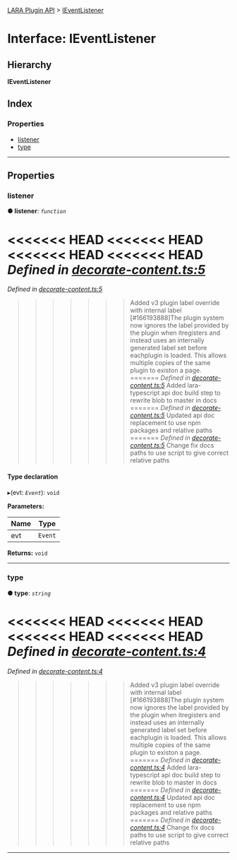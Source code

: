 [LARA Plugin API](../README.md) > [IEventListener](../interfaces/ieventlistener.md)

# Interface: IEventListener

## Hierarchy

**IEventListener**

## Index

### Properties

* [listener](ieventlistener.md#listener)
* [type](ieventlistener.md#type)

---

## Properties

<a id="listener"></a>

###  listener

**● listener**: *`function`*

<<<<<<< HEAD
<<<<<<< HEAD
<<<<<<< HEAD
<<<<<<< HEAD
*Defined in [decorate-content.ts:5](https://github.com/concord-consortium/lara/blob/7771e1f1/lara-typescript/src/plugin-api/decorate-content.ts#L5)*
=======
*Defined in [decorate-content.ts:5](https://github.com/concord-consortium/lara/blob/5ed958f8/lara-typescript/src/plugin-api/decorate-content.ts#L5)*
>>>>>>> Added v3 plugin label override with internal label [#166193888]The plugin system now ignores the label provided by the plugin when itregisters and instead uses an internally generated label set before eachplugin is loaded.  This allows multiple copies of the same plugin to existon a page.
=======
*Defined in [decorate-content.ts:5](https://github.com/concord-consortium/lara/blob/master/lara-typescript/src/plugin-api/decorate-content.ts#L5)*
>>>>>>> Added lara-typescript api doc build step to rewrite blob to master in docs
=======
*Defined in [decorate-content.ts:5](lara-typescript/src/plugin-api/decorate-content.ts#L5)*
>>>>>>> Updated api doc replacement to use npm packages and relative paths
=======
*Defined in [decorate-content.ts:5](../../../lara-typescript/src/plugin-api/decorate-content.ts#L5)*
>>>>>>> Change fix docs paths to use script to give correct relative paths

#### Type declaration
▸(evt: *`Event`*): `void`

**Parameters:**

| Name | Type |
| ------ | ------ |
| evt | `Event` |

**Returns:** `void`

___
<a id="type"></a>

###  type

**● type**: *`string`*

<<<<<<< HEAD
<<<<<<< HEAD
<<<<<<< HEAD
<<<<<<< HEAD
*Defined in [decorate-content.ts:4](https://github.com/concord-consortium/lara/blob/7771e1f1/lara-typescript/src/plugin-api/decorate-content.ts#L4)*
=======
*Defined in [decorate-content.ts:4](https://github.com/concord-consortium/lara/blob/5ed958f8/lara-typescript/src/plugin-api/decorate-content.ts#L4)*
>>>>>>> Added v3 plugin label override with internal label [#166193888]The plugin system now ignores the label provided by the plugin when itregisters and instead uses an internally generated label set before eachplugin is loaded.  This allows multiple copies of the same plugin to existon a page.
=======
*Defined in [decorate-content.ts:4](https://github.com/concord-consortium/lara/blob/master/lara-typescript/src/plugin-api/decorate-content.ts#L4)*
>>>>>>> Added lara-typescript api doc build step to rewrite blob to master in docs
=======
*Defined in [decorate-content.ts:4](lara-typescript/src/plugin-api/decorate-content.ts#L4)*
>>>>>>> Updated api doc replacement to use npm packages and relative paths
=======
*Defined in [decorate-content.ts:4](../../../lara-typescript/src/plugin-api/decorate-content.ts#L4)*
>>>>>>> Change fix docs paths to use script to give correct relative paths

___

